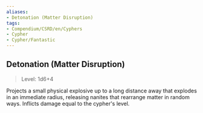 ```yaml
---
aliases:
- Detonation (Matter Disruption)
tags:
- Compendium/CSRD/en/Cyphers
- Cypher
- Cypher/Fantastic
---
```


  
## Detonation (Matter Disruption)  
>Level: 1d6+4  
  
Projects a small physical explosive up to a long distance away that explodes in an immediate radius, releasing nanites that rearrange matter in random ways. Inflicts damage equal to the cypher's level.